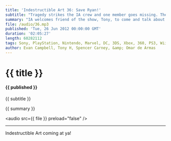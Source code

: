 ```yaml
---
title: 'Indestructible Art 36: Save Ryan!'
subtitle: "Tragedy strikes the IA crew and one member goes missing. The crew pushes on with an insightful conversation about an all digital future. MGS 5 confirmed by Kojima, Nintendo launches the 3DS XL, and DC conducts a reader survey."
summary: "IA welcomes friend of the show, Tony, to come and talk about the books he’s been reading. Big news comes out of a Nintendo media event including the  3DS XL, Hideo Kojima spills some beans on MGS5, and Evan goes all in on a Darksiders II Onlive system bundle. The gang tries to figure out what goes on behind the scenes of DC’s recent reader survey and no one seems to be too thrilled about the new Madefire comic book reader. The episode wraps up with a roundtable on Saga #4 and a back and forth about Alan Moore and Before Watchmen."
file: /audio/36.mp3
published: 'Tue, 26 Jun 2012 00:00:00 GMT'
duration: '02:05:27'
length: 60282112
tags: Sony, PlayStation, Nintendo, Marvel, DC, 3DS, Xbox, 360, PS3, Wii, PSN, XBLA, Video Games, Comics, Games, Indestructible Art, Onlive, Darksiders II, Saga, Brian K. Vaughan, 3DS XL, Smash Bros, Madefire, Metal Gear Solid, MGS5, Hideo Kojima, Seth Killian
author: Evan Campbell, Tony H, Spencer Carney, &amp; Omar de Armas
---
```


# {{ title }}

#### {{ published }}

{{ subtitle }}

{{ summary }}

<audio src={{ file }} preload="false" />
- - -

Indestructible Art coming at ya!
